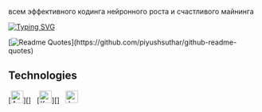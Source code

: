 всем эффективного кодинга нейронного роста и счастливого майнинга 




[![Typing SVG](https://readme-typing-svg.herokuapp.com?color=%2336BCF7&lines=Большой+привет+для+backend+разработчика)](https://git.io/typing-svg)






[![Readme Quotes](https://quotes-github-readme.vercel.app/api?type=horizontal&theme=dark?quote="Yo")](https://github.com/piyushsuthar/github-readme-quotes)

## Technologies

<a name="learning-now"></a>

[<img src="https://img.shields.io/badge/Android-282C34?logo=android&logoColor=3DDC84" alt="Android logo" title="Android" height="25" />][]
&nbsp;
[<img src="https://img.shields.io/badge/Kotlin-282C34?logo=Kotlin&logoColor=61DAFB" alt="Kotlin logo" title="Kotlin" height="25" />][]
&nbsp;
<img src="https://img.shields.io/badge/Java-282C34?logo=Java&logoColor=764ABC" alt="Java logo" title="Java" height="25" />
&nbsp;

